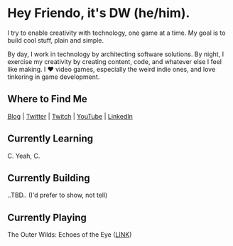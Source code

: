 # Hey Friendo, it's DW (he/him).
I try to enable creativity with technology, one game at a time. My goal is to build cool stuff, plain and simple. 

By day, I work in technology by architecting software solutions. By night, I exercise my creativity by creating content, code, and whatever else I feel like making. I ❤️ video games, especially the weird indie ones, and love tinkering in game development.

## Where to Find Me
[Blog](https://davidwesst.com/blog) | [Twitter](https://twitter.com/davidwesst) | [Twitch](https://twitch.tv/davidwesst) | [YouTube](https://youtube.com/davidwesst) | [LinkedIn](https://ca.linkedin.com/in/davidwesst)

## Currently Learning
C. Yeah, C.

## Currently Building
..TBD.. (I'd prefer to show, not tell)

## Currently Playing
The Outer Wilds: Echoes of the Eye ([LINK](https://youtu.be/pt9M6WumjtE))
